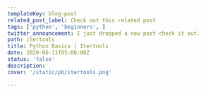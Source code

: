 ```yaml
---
templateKey: blog-post
related_post_label: Check out this related post
tags: ['python', 'beginners', ]
twitter_announcement: I just dropped a new post check it out.
path: itertools
title: Python Basics | Itertools
date: 2020-06-11T05:00:00Z
status: 'false'
description:
cover: '/static/pb/itertools.png'

---
```


<!--
<p style='text-align: center'>
<a href='https://waylonwalker.com/blog/itertools'>
  <img
    style='width:500px; max-width:80%; margin: auto;'
    src="https://waylonwalker.com/itertools.png"
    alt="Read more from the Python Basics | Itertools article"
  />
  </a>
</p>

-->
